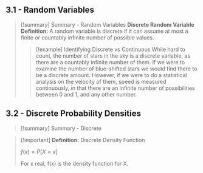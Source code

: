 

## 3.1 - Random Variables

>[!summary] Summary - Random Variables
>**Discrete Random Variable Definition:** A random variable is discrete if it can assume at most a finite or countably infinite number of possible values. 
>
>>[!example] Identifying Discrete vs Continuous
>>While hard to count, the number of stars in the sky is a discrete variable, as there are a countably infinite number of them. If we were to examine the number of blue-shifted stars we would find there to be a discrete amount. However, if we were to do a statistical analysis on the velocity of them, speed is measured continuously, in that there are an infinite number of possibilities between 0 and 1, and any other number.

## 3.2 - Discrete Probability Densities

>[!summary] Summary - Discrete
>

>[!important] **Definition:** Discrete Density Function
>
>$f(x)=P[X=x]$
>
>For x real, f(x) is the density function for X.



